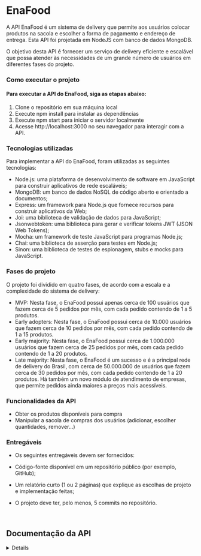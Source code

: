 
# EnaFood

A API EnaFood é um sistema de delivery que permite aos usuários colocar produtos na sacola e escolher a forma de pagamento e endereço de entrega. Esta API foi projetada em NodeJS com banco de dados MongoDB.

O objetivo desta API é fornecer um serviço de delivery eficiente e escalável que possa atender às necessidades de um grande número de usuários em diferentes fases do projeto.

### Como executar o projeto
#### Para executar a API do EnaFood, siga as etapas abaixo:

1. Clone o repositório em sua máquina local
2. Execute npm install para instalar as dependências
3. Execute npm start para iniciar o servidor localmente
4. Acesse http://localhost:3000 no seu navegador para interagir com a API.

### Tecnologias utilizadas
Para implementar a API do EnaFood, foram utilizadas as seguintes tecnologias:

- Node.js: uma plataforma de desenvolvimento de software em JavaScript para construir aplicativos de rede escaláveis;
- MongoDB: um banco de dados NoSQL de código aberto e orientado a documentos;
- Express: um framework para Node.js que fornece recursos para construir aplicativos da Web;
- Joi: uma biblioteca de validação de dados para JavaScript;
- Jsonwebtoken: uma biblioteca para gerar e verificar tokens JWT (JSON Web Tokens);
- Mocha: um framework de teste JavaScript para programas Node.js;
- Chai: uma biblioteca de asserção para testes em Node.js;
- Sinon: uma biblioteca de testes de espionagem, stubs e mocks para JavaScript.

### Fases do projeto
O projeto foi dividido em quatro fases, de acordo com a escala e a complexidade do sistema de delivery:

- MVP: Nesta fase, o EnaFood possui apenas cerca de 100 usuários que fazem cerca de 5 pedidos por mês, com cada pedido contendo de 1 a 5 produtos.
- Early adopters: Nesta fase, o EnaFood possui cerca de 10.000 usuários que fazem cerca de 10 pedidos por mês, com cada pedido contendo de 1 a 15 produtos.
- Early majority: Nesta fase, o EnaFood possui cerca de 1.000.000 usuários que fazem cerca de 25 pedidos por mês, com cada pedido contendo de 1 a 20 produtos.
- Late majority: Nesta fase, o EnaFood é um sucesso e é a principal rede de delivery do Brasil, com cerca de 50.000.000 de usuários que fazem cerca de 30 pedidos por mês, com cada pedido contendo de 1 a 20 produtos. Há também um novo módulo de atendimento de empresas, que permite pedidos ainda maiores a preços mais acessíveis.

### Funcionalidades da API

- Obter os produtos disponíveis para compra
- Manipular a sacola de compras dos usuários (adicionar, escolher quantidades, remover...)

### Entregáveis
- Os seguintes entregáveis ​​devem ser fornecidos:

- Código-fonte disponível em um repositório público (por exemplo, GitHub);
- Um relatório curto (1 ou 2 páginas) que explique as escolhas de projeto e implementação feitas;
- O projeto deve ter, pelo menos, 5 commits no repositório.


</br>

## Documentação da API

<details>

## Usuários

### Cria um usuário


```http
  POST /users
```

- Request Body

```
{
  "name": "username"
  "email": "email@email.com",
  "password": "123456"
}
```

- Response

```
{
  "token": "7mqaVRXJSp886CGr"
}
```

### Realiza login

```http
  POST /users/login
```

- Request Body

```
{
  "email": "email@email.com",
  "password": "123456"
}
```

- Response

```
{
  "token": "7mqaVRXJSp886CGr"
}
```

### Retorna todos os usuários - token

```http
  GET /users
```


### Retorna um usuário - token

```http
  GET /users/:id
```

| Parâmetro   | Tipo       | Descrição                                   |
| :---------- | :--------- | :------------------------------------------ |
| `id`      | `string` | **Obrigatório**. O ID do usuário que você quer |

</br>

## Produtos

### Cria um produto - token

```http
  POST /products
```

- Request Body

```
{
  "name": "fake product",
  "price": 10
}
```

- Response

```
{
  "product": {
    "name": "fake product",
    "price": 3,
    "_id": "641504b35bf0e8494feaa037",
    "__v": 0
  }
}
```

### Retorna todos os produtos - token

```http
  GET /products
```

### Modifica um produto - token

```http
  PUT /products/:id
```

| Parâmetro   | Tipo       | Descrição                                   |
| :---------- | :--------- | :------------------------------------------ |
| `id`      | `string` | **Obrigatório**. O ID do produto que você quer |


- Request Body

```
{
  "name": "fake product",
  "price": 10
}
```

- Response

```
{
  "product": {
    "name": "fake product",
    "price": 3,
    "_id": "641504b35bf0e8494feaa037",
    "__v": 0
  }
}
```
</br>

### Vendas

### Cria uma venda - token

```http
  POST /sales
```

- Request Body

```
{
  "userId": "6413cb2fa2b064d083aa712b",
  "products": [{
  	"productId": "6413cb42a2b064d083aa712f",
  	"quantity": 1
  }],
  "delivery_address": "rua a",
  "delivery_number": "99 99999 9999",
  "payment": "debit"
}
```

- Response

```
{
  "sale": {
    "userId": "6415079d5bf0e8494feaa03e",
    "products": [
        {
            "productId": "6414ff97d27c45cd057ef6b8",
            "price": 20,
            "quantity": 1,
            "_id": "641507b95bf0e8494feaa047"
        }
    ],
    "total_price": 20,
    "delivery_address": "rua a",
    "delivery_number": "99 99999 9999",
    "payment": "debit",
    "status": "pending",
    "_id": "641507b95bf0e8494feaa046",
    "__v": 0
  }
}
```

### Retorna todas as vendas - token

```http
  GET /sales
```

### Retorna uma venda - token

```http
  GET /sales/:id
```

| Parâmetro   | Tipo       | Descrição                                   |
| :---------- | :--------- | :------------------------------------------ |
| `id`      | `string` | **Obrigatório**. O ID do sales que você quer |

### Modifica uma venda - token

```http
  PUT /sales/:id
```

| Parâmetro   | Tipo       | Descrição                                   |
| :---------- | :--------- | :------------------------------------------ |
| `id`      | `string` | **Obrigatório**. O ID do sales que você quer |


- Request Body

```
{
  "userId": "6413cb2fa2b064d083aa712b",
  "products": [{
  	"productId": "6413cb42a2b064d083aa712f",
  	"quantity": 1
  }],
  "delivery_address": "rua a",
  "delivery_number": "99 99999 9999",
  "payment": "debit"
}
```

- Response

```
{
  "sale": {
    "userId": "6415079d5bf0e8494feaa03e",
    "products": [
        {
            "productId": "6414ff97d27c45cd057ef6b8",
            "price": 20,
            "quantity": 1,
            "_id": "641507b95bf0e8494feaa047"
        }
    ],
    "total_price": 20,
    "delivery_address": "rua a",
    "delivery_number": "99 99999 9999",
    "payment": "debit",
    "status": "pending",
    "_id": "641507b95bf0e8494feaa046",
    "__v": 0
  }
}
```

### Muda o estado da venda para preparando - token

```http
  PATCH /sales/:id/prepare
```

| Parâmetro   | Tipo       | Descrição                                   |
| :---------- | :--------- | :------------------------------------------ |
| `id`      | `string` | **Obrigatório**. O ID do sales que você quer |

### Muda o estado da venda para concluída - token

```http
  PATCH /sales/:id/conclude
```

| Parâmetro   | Tipo       | Descrição                                   |
| :---------- | :--------- | :------------------------------------------ |
| `id`      | `string` | **Obrigatório**. O ID do sales que você quer |

### Deleta uma venda - token

```http
  DELETE /sales/:id
```

| Parâmetro   | Tipo       | Descrição                                   |
| :---------- | :--------- | :------------------------------------------ |
| `id`      | `string` | **Obrigatório**. O ID do sales que você quer |

</details>
